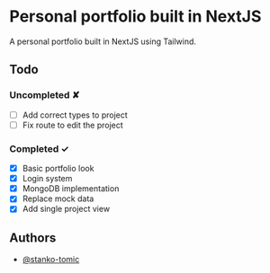 # Personal portfolio built in NextJS

A personal portfolio built in NextJS using Tailwind.

## Todo

### Uncompleted ✘

- [ ] Add correct types to project
- [ ] Fix route to edit the project

### Completed ✓

- [x] Basic portfolio look
- [x] Login system
- [x] MongoDB implementation
- [x] Replace mock data
- [x] Add single project view

## Authors

- [@stanko-tomic](https://www.github.com/stanko-tomic)
